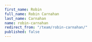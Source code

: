 ```yaml
---
first_name: Robin
full_name: Robin Carnahan
last_name: Carnahan
name: robin-carnahan
redirect_from: "/team/robin-carnahan/"
published: false
---
```


